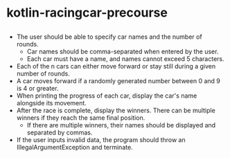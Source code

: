 # kotlin-racingcar-precourse
## 
* The user should be able to specify car names and the number of rounds.
  * Car names should be comma-separated when entered by the user.
  * Each car must have a name, and names cannot exceed 5 characters.
* Each of the n cars can either move forward or stay still during a given number of rounds.
* A car moves forward if a randomly generated number between 0 and 9 is 4 or greater.
* When printing the progress of each car, display the car's name alongside its movement.
* After the race is complete, display the winners. There can be multiple winners if they reach the same final position.
    * If there are multiple winners, their names should be displayed and separated by commas.
* If the user inputs invalid data, the program should throw an IllegalArgumentException and terminate.

 

